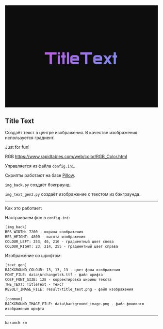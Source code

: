 ![](data/readme_title_text.png)

## Title Text

Создаёт текст в центре изображения. В качестве изображения используется градиент.

Just for fun!

RGB https://www.rapidtables.com/web/color/RGB_Color.html

Управляется из файла `config.ini`.

Скрипты работают на базе [Pillow](https://pypi.org/project/Pillow/).

`img_back.py` создаёт бэкграунд. 

`img_text_gen2.py` создаёт изображение с текстом из бэкграунда.

---

Как это работает:

Настраиваем фон в `config.ini`:
```
[img_back]
RES_WIDTH: 7200 - ширина изображения
RES_HEIGHT: 4800 - высота изображения
COLOUR_LEFT: 253, 46, 216 - градиентный цвет слева
COLOUR_RIGHT: 23, 214, 255 - градиентный цвет справа
```

Изображение со шрифтом:
```
[text_gen]
BACKGROUND_COLOUR: 13, 13, 13 - цвет фона изображения
FONT_FILE: data\Archangelsk.ttf - файл шрифта
COEF_FONT_SIZE: 128 - корректировка ширины текста
THE_TEXT: TitleText - текст
RESULT_IMAGE_FILE: result\title_text.png - файл изображения

[common]
BACKGROUND_IMAGE_FILE: data\background_image.png - файл фонового изображения шрифта
```

---

`baranch rm`